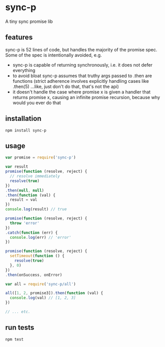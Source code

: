 # sync-p
A tiny sync promise lib

## features
sync-p is 52 lines of code, but handles the majority of the promise spec. Some of the spec is intentionally avoided, e.g.
- sync-p is capable of returning synchronously, i.e. it does not defer everything
- to avoid bloat sync-p assumes that truthy args passed to .then are functions (strict adherence involves explicitly handling cases like .then(5) ...like, just don't do that, that's not the api)
- it doesn't handle the case where promise x is given a handler that returns promise x, causing an infinite promise recursion, because why would you ever do that

## installation
```
npm install sync-p
```

## usage
```js
var promise = require('sync-p')

var result
promise(function (resolve, reject) {
  // resolve immediately
  resolve(true)
})
.then(null, null)
.then(function (val) {
  result = val
})
console.log(result) // true

promise(function (resolve, reject) {
  throw 'error'
})
.catch(function (err) {
  console.log(err) // 'error'
})

promise(function (resolve, reject) {
  setTimeout(function () {
    resolve(true)
  }, 0)
})
.then(onSuccess, onError)

var all = require('sync-p/all')

all([1, 2, promise3]).then(function (val) {
  console.log(val) // [1, 2, 3]
})

// ... etc.
```

## run tests
```
npm test
```
